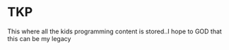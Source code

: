TKP
===

This where all the kids programming content is stored..I hope to GOD that this can be my legacy
